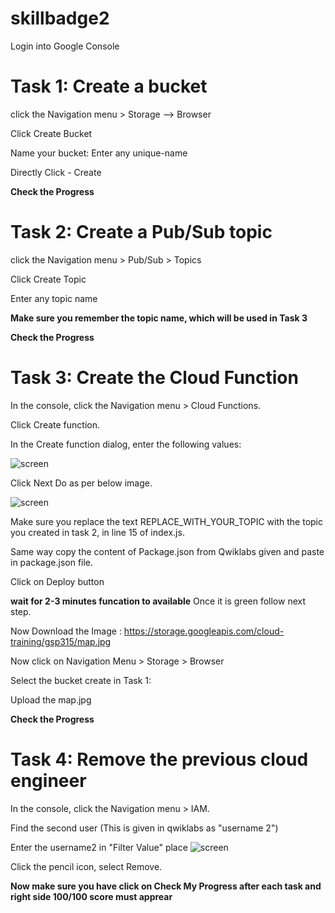 # skillbadge2

Login into Google Console

# Task 1: Create a bucket

  click the Navigation menu > Storage --> Browser

  Click Create Bucket

  Name your bucket: Enter any unique-name

  Directly Click - Create
  
  **Check the Progress**

# Task 2: Create a Pub/Sub topic

  click the Navigation menu > Pub/Sub > Topics

  Click Create Topic

  Enter any topic name 

  **Make sure you remember the topic name, which will be used in Task 3**

  **Check the Progress**
# Task 3: Create the Cloud Function
  In the console, click the Navigation menu > Cloud Functions.

  Click Create function.

  In the Create function dialog, enter the following values:
  
  ![screen](https://github.com/ashwinraiyani/skillbadge2/blob/main/bucket.png)
  
  Click Next
  Do as per below image.
  
  ![screen](https://github.com/ashwinraiyani/skillbadge2/blob/main/bucket1.png)

  Make sure you replace the text REPLACE_WITH_YOUR_TOPIC with the topic you created in task 2, in line 15 of index.js.
  
  Same way copy the content of Package.json from Qwiklabs given and paste in package.json file.
  
  Click on Deploy button
  
  **wait for 2-3 minutes funcation to available** Once it is green follow next step.
  
  Now Download the Image : https://storage.googleapis.com/cloud-training/gsp315/map.jpg
  
  Now click on Navigation Menu > Storage > Browser 
  
  Select the bucket create in Task 1:
  
  Upload the map.jpg 
  
  **Check the Progress**
  
# Task 4: Remove the previous cloud engineer
In the console, click the Navigation menu > IAM.

Find the second user (This is given in qwiklabs as "username 2")

Enter the username2 in "Filter Value" place 
![screen](https://github.com/ashwinraiyani/skillbadge2/blob/main/bucket3.PNG)

Click the pencil icon, select Remove.


**Now make sure you have click on Check My Progress after each task and right side 100/100 score must apprear**
